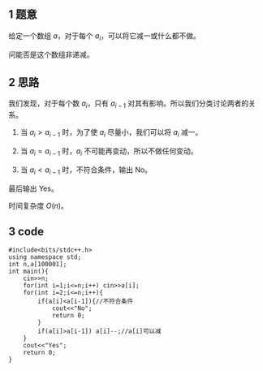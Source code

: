 ## 1 题意
给定一个数组 $a$，对于每个 $a_i$，可以将它减一或什么都不做。

问能否是这个数组非递减。
## 2 思路
我们发现，对于每个数 $a_i$，只有 $a_{i-1}$ 对其有影响。所以我们分类讨论两者的关系。

1. 当 $a_i>a_{i-1}$ 时，为了使 $a_i$ 尽量小，我们可以将 $a_i$ 减一。

2. 当 $a_i=a_{i-1}$ 时，$a_i$ 不可能再变动，所以不做任何变动。

3. 当 $a_i<a_{i-1}$ 时，不符合条件，输出 No。

最后输出 Yes。

时间复杂度 $O(n)$。
## 3 code
```
#include<bits/stdc++.h>
using namespace std;
int n,a[100001];
int main(){
	cin>>n;
	for(int i=1;i<=n;i++) cin>>a[i];
	for(int i=2;i<=n;i++){
		if(a[i]<a[i-1]){//不符合条件
			cout<<"No";
			return 0;
		}
		if(a[i]>a[i-1]) a[i]--;//a[i]可以减
	}
	cout<<"Yes";
	return 0;
}
```
